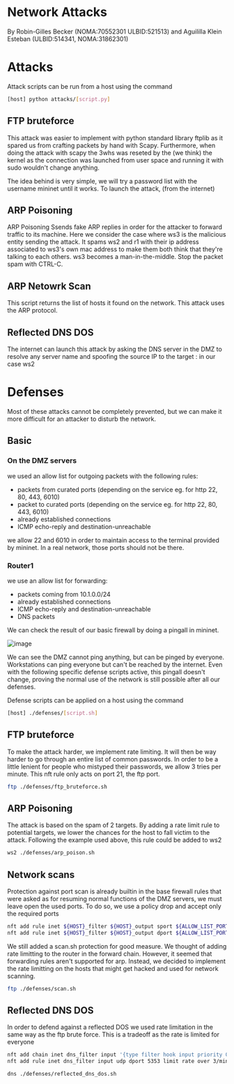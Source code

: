 # Network Attacks

By Robin-Gilles Becker (NOMA:70552301 ULBID:521513) and Aguililla Klein Esteban (ULBID:514341, NOMA:31862301)

# Attacks

Attack scripts can be run from a host using the command
```sh
[host] python attacks/[script.py]
```

## FTP bruteforce
This attack was easier to implement with python standard library ftplib as it spared us from crafting packets by hand with Scapy. Furthermore, when doing the attack with scapy the 3whs was reseted by the (we think) the kernel as the connection was launched from user space and running it with sudo wouldn't change anything.

The idea behind is very simple, we will try a password list with the username mininet until it works. To launch the attack, (from the internet)

## ARP Poisoning
ARP Poisoning Ssends fake ARP replies in order for the attacker to forward traffic to its machine. Here we consider the case where ws3 is the malicious entity sending the attack. It spams ws2 and r1 with their ip address associated to ws3's own mac address to make them both think that they're talking to each others. ws3 becomes a man-in-the-middle. Stop the packet spam with CTRL-C.

## ARP Netowrk Scan
This script returns the list of hosts it found on the network. This attack uses the ARP protocol.

## Reflected DNS DOS
The internet can launch this attack by asking the DNS server in the DMZ to resolve any server name and spoofing the source IP to the target : in our case ws2

# Defenses
Most of these attacks cannot be completely prevented, but we can make it more difficult for an attacker to disturb the network.

## Basic
### On the DMZ servers
we used an allow list for outgoing packets with the following rules:
- packets from curated ports (depending on the service eg. for http 22, 80, 443, 6010)
- packet to curated ports (depending on the service eg. for http 22, 80, 443, 6010)
- already established connections 
- ICMP echo-reply and destination-unreachable

we allow 22 and 6010 in order to maintain access to the terminal provided by mininet. In a real network, those ports should not be there.
### Router1
we use an allow list for forwarding:
- packets coming from 10.1.0.0/24
- already established connections 
- ICMP echo-reply and destination-unreachable
- DNS packets

We can check the result of our basic firewall by doing a pingall in mininet.

![image](https://github.com/Dark-Peace/network-attacks/assets/74102789/925c7159-6ebf-45af-b9c5-3a5389ed5cb6)

We can see the DMZ cannot ping anything, but can be pinged by everyone. Workstations can ping everyone but can't be reached by the internet.
Even with the following specific defense scripts active, this pingall doesn't change, proving the normal use of the network is still possible after all our defenses.

Defense scripts can be applied on a host using the command
```sh
[host] ./defenses/[script.sh]
```

## FTP bruteforce
To make the attack harder, we implement rate limiting. It will then be way harder to go through an entire list of common passwords. In order to be a little lenient for people who mistyped their passwords, we allow 3 tries per minute. This nft rule only acts on port 21, the ftp port.
```sh
ftp ./defenses/ftp_bruteforce.sh
```

## ARP Poisoning
The attack is based on the spam of 2 targets. By adding a rate limit rule to potential targets, we lower the chances for the host to fall victim to the attack.
Following the example used above, this rule could be added to ws2
```sh
ws2 ./defenses/arp_poison.sh
```

## Network scans
Protection against port scan is already builtin in the base firewall rules that were asked as for resuming normal functions of the DMZ servers, we must leave open the used ports. To do so, we use a policy drop and accept only the required ports
```sh
nft add rule inet ${HOST}_filter ${HOST}_output sport ${ALLOW_LIST_PORTS} accept
nft add rule inet ${HOST}_filter ${HOST}_output dport ${ALLOW_LIST_PORTS} accept
```

We still added a scan.sh protection for good measure. We thought of adding rate limitting to the router in the forward chain. However, it seemed that forwarding rules aren't supported for arp. Instead, we decided to implement the rate limitting on the hosts that might get hacked and used for network scanning.
```sh
ftp ./defenses/scan.sh
```

## Reflected DNS DOS
In order to defend against a reflected DOS we used rate limitation in the same way as the ftp brute force. This is a tradeoff as the rate is limited for everyone

```sh
nft add chain inet dns_filter input '{type filter hook input priority 0; policy accept;}'
nft add rule inet dns_filter input udp dport 5353 limit rate over 3/minute burst 1 packets counter drop
```

```sh
dns ./defenses/reflected_dns_dos.sh
```

